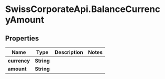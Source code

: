 # SwissCorporateApi.BalanceCurrencyAmount

## Properties
Name | Type | Description | Notes
------------ | ------------- | ------------- | -------------
**currency** | **String** |  | 
**amount** | **String** |  | 


